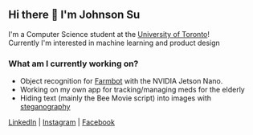 ## Hi there 👋  I'm Johnson Su

I'm a Computer Science student at the [University of Toronto](https://www.utsc.utoronto.ca/home/)!</br>
Currently I'm interested in machine learning and product design </br>

### What am I currently working on?
 -   Object recognition for [Farmbot](https://farm.bot/) with the NVIDIA Jetson Nano.</br>
 -   Working on my own app for tracking/managing meds for the elderly</br>
 -   Hiding text (mainly the Bee Movie script) into images with [steganography](https://en.wikipedia.org/wiki/Steganography)</br>
 
[LinkedIn](https://www.linkedin.com/in/johnson-su/) | [Instagram](https://www.instagram.com/johnson.s.u/) | [Facebook](https://www.facebook.com/CrispyCrunchCapt)


